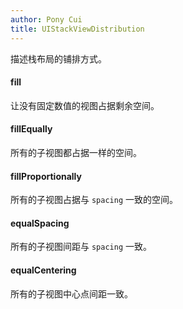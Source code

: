 ```yaml
---
author: Pony Cui
title: UIStackViewDistribution
---
```


描述栈布局的铺排方式。

#### fill
让没有固定数值的视图占据剩余空间。

#### fillEqually
所有的子视图都占据一样的空间。

#### fillProportionally
所有的子视图占据与 `spacing` 一致的空间。

#### equalSpacing
所有的子视图间距与 `spacing` 一致。

#### equalCentering
所有的子视图中心点间距一致。